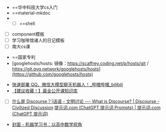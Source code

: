 - ==华中科技大学cs入门
- ==material-mkdoc
- - [ ] ==shell
- [ ] component模板
- [ ] 学习咖啡馆诸人的日记模板
- [ ] 南大cs课
- ==国家专利
- [googlehosts/hosts: 镜像：https://scaffrey.coding.net/p/hosts/git / https://git.qvq.network/googlehosts/hosts](https://github.com/googlehosts/hosts)

* [快速部署 QQ、微信大模型聊天机器人！_哔哩哔哩_bilibili](https://www.bilibili.com/video/BV1P5FXe5E1Z)
* [【建议收藏！】最全公开课知识库](https://docs.qq.com/sheet/DRU5MWHZCTHFGQnhM?tab=qb1sze)
* [ ] [什么是 Discourse？|话语 - 文明讨论 --- What is Discourse? | Discourse - Civilized Discussion](https://discourse.org/about)
[提示词.com (ChatGPT 提示词 Prompts) | 提示词.com (ChatGPT 提示词)](https://提示词.com/)

- [封面 - 机器学习书：以高中数学视角](https://mlbook.dev/index.html)